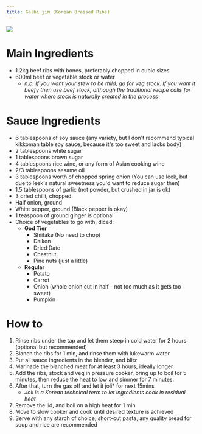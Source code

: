 ```yaml
---
title: Galbi jim (Korean Braised Ribs)
---
```


![](http://i.imgur.com/mh9LMRA.png)

# Main Ingredients
* 1.2kg beef ribs with bones, preferably chopped in cubic sizes
* 600ml beef or vegetable stock or water
	* *n.b. If you want your stew to be mild, go for veg stock. If you want it
	beefy then use beef stock, although the traditional recipe calls for water
	where stock is naturally created in the process*

# Sauce Ingredients
* 6 tablespoons of soy sauce (any variety, but I don't recommend typical
  kikkoman table soy sauce, because it's too sweet and lacks body)
* 2 tablespoons white sugar
* 1 tablespoons brown sugar
* 4 tablespoons rice wine, or any form of Asian cooking wine
* 2/3 tablespoons sesame oil
* 3 tablespoons worth of chopped spring onion (You can use leek, but due to
  leek's natural sweetness you'd want to reduce sugar then)
* 1.5 tablespoons of garlic (not powder, but crushed in jar is ok)
* 3 dried chilli, chopped
* Half onion, ground
* White pepper, ground (Black pepper is okay)
* 1 teaspoon of ground ginger is optional
* Choice of vegetables to go with, diced:
	* **God Tier**
		* Shiitake (No need to chop)
		* Daikon
		* Dried Date
		* Chestnut
		* Pine nuts (just a little)
	* **Regular**
		* Potato
		* Carrot
		* Onion (whole onion cut in half - not too much as it gets too sweet)
		* Pumpkin

# How to
1. Rinse ribs under the tap and let them steep in cold water for 2 hours
   (optional but recommended)
2. Blanch the ribs for 1 min, and rinse them with lukewarm water
3. Put all sauce ingredients in the blender, and blitz
4. Marinade the blanched meat for at least 3 hours, ideally longer
5. Add the ribs, stock and veg in pressure cooker, bring up to boil for 5
minutes, then reduce the heat to low and simmer for 7 minutes.
6. After that, turn the gas off and let it joli* for next 15mins
   * *Joli is a Korean technical term to let ingredients cook in residual heat*
7. Remove the lid, and boil on a high heat for 1 min
8. Move to slow cooker and cook until desired texture is achieved
9. Serve with any starch of choice, short-cut pasta, any quality bread for soup
   and rice are recommended
